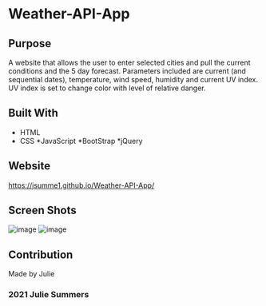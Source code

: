 # Weather-API-App

## Purpose
A website that allows the user to enter selected cities and pull the current conditions and the 5 day forecast.
Parameters included are current (and sequential dates), temperature, wind speed, humidity and current UV index.
UV index is set to change color with level of relative danger.

## Built With
* HTML
* CSS
*JavaScript
*BootStrap
*jQuery

## Website
https://jsumme1.github.io/Weather-API-App/

## Screen Shots
![image](https://user-images.githubusercontent.com/88805050/135779330-f5a58397-97e9-455a-aa3c-0c6622be1e69.png)
![image](https://user-images.githubusercontent.com/88805050/135779345-a759bbc1-b82e-455b-b128-c9389fa4b3b3.png)

 ## Contribution
  Made by Julie
  
  ###  2021 Julie Summers
